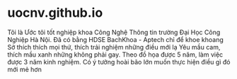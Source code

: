 # uocnv.github.io

Tôi là Ước tôi tốt nghiệp khoa Công Nghệ Thông tin trường Đại Học Công Nghiệp Hà Nội. 
Đã có bằng HDSE BachKhoa - Aptech chỉ để khoe khoang 
Sở thích thích mọi thứ, thích trải nghiệm những điều mới lạ 
Yêu mầu cam, thích mầu xanh những không phải gay. 
Theo đồ họa được 5 năm, làm việc được 3 năm kinh nghiệm. 
Có ý tưởng hoài bão lớn muốn thực hiện điều gì đó mới mẻ hơn 
